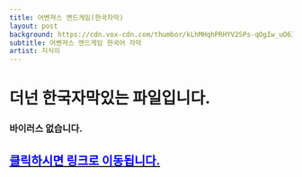 ```yaml
---
title: 어벤져스 엔드게임(한국자막)
layout: post
background: https://cdn.vox-cdn.com/thumbor/kLhMHqhPRHYV2SPs-qOgIw_uO6I=/0x0:1920x1080/1200x800/filters:focal(807x387:1113x693)/cdn.vox-cdn.com/uploads/chorus_image/image/63304028/surprise_marvel_releases_a_new_full_trailer_and_poster_for_avengers_endgame_social.0.jpg
subtitle: 어벤져스 엔드게임 한국어 자막
artist: 지식이
---
```


# 더넌 한국자막있는 파일입니다.
### 바이러스 없습니다.
## <a href="https://drive.google.com/file/d/1L3Y5uFb05O3hjPY_8mJq7LEDpCq30efP/view?usp=sharing"><span style="color:blue">클릭하시면 링크로 이동됩니다.</span>

<br />
